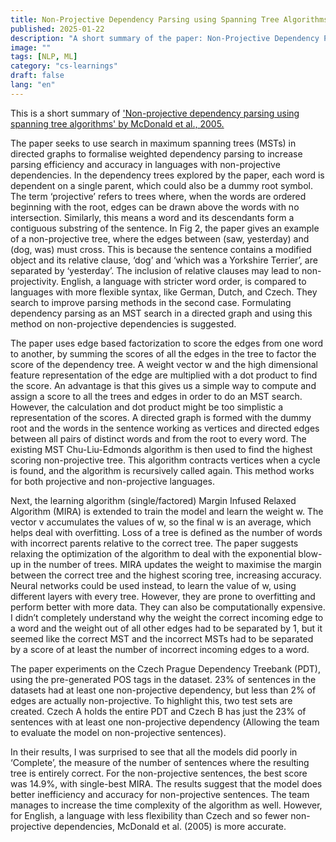 ```yaml
---
title: Non-Projective Dependency Parsing using Spanning Tree Algorithms
published: 2025-01-22
description: "A short summary of the paper: Non-Projective Dependency Parsing using Spanning Tree Algorithms by McDonald et al., 2005"
image: ""
tags: [NLP, ML]
category: "cs-learnings"
draft: false
lang: "en"
---
```


This is a short summary of ['Non-projective dependency parsing using spanning tree algorithms' by McDonald et al., 2005.](https://www.aclweb.org/anthology/H05-1066.pdf)

The paper seeks to use search in maximum spanning trees (MSTs) in directed graphs to formalise weighted
dependency parsing to increase parsing efficiency and accuracy in languages with non-projective dependencies.
In the dependency trees explored by the paper, each word is dependent on a single parent, which could also be a
dummy root symbol. The term ‘projective’ refers to trees where, when the words are ordered beginning with the
root, edges can be drawn above the words with no intersection. Similarly, this means a word and its descendants
form a contiguous substring of the sentence. In Fig 2, the paper gives an example of a non-projective tree, where
the edges between (saw, yesterday) and (dog, was) must cross. This is because the sentence contains a modified
object and its relative clause, ‘dog’ and ‘which was a Yorkshire Terrier’, are separated by ‘yesterday’. The inclusion
of relative clauses may lead to non-projectivity. English, a language with stricter word order, is compared to
languages with more flexible syntax, like German, Dutch, and Czech. They search to improve parsing methods in
the second case. Formulating dependency parsing as an MST search in a directed graph and using this method on
non-projective dependencies is suggested.

The paper uses edge based factorization to score the edges from one word to another, by summing the scores of
all the edges in the tree to factor the score of the dependency tree. A weight vector w and the high dimensional
feature representation of the edge are multiplied with a dot product to find the score. An advantage is that this
gives us a simple way to compute and assign a score to all the trees and edges in order to do an MST search.
However, the calculation and dot product might be too simplistic a representation of the scores. A directed graph
is formed with the dummy root and the words in the sentence working as vertices and directed edges between all
pairs of distinct words and from the root to every word. The existing MST Chu-Liu-Edmonds algorithm is then used
to find the highest scoring non-projective tree. This algorithm contracts vertices when a cycle is found, and the
algorithm is recursively called again. This method works for both projective and non-projective languages.

Next, the learning algorithm (single/factored) Margin Infused Relaxed Algorithm (MIRA) is extended to train the
model and learn the weight w. The vector v accumulates the values of w, so the final w is an average, which helps
deal with overfitting. Loss of a tree is defined as the number of words with incorrect parents relative to the correct
tree. The paper suggests relaxing the optimization of the algorithm to deal with the exponential blow-up in the
number of trees. MIRA updates the weight to maximise the margin between the correct tree and the highest
scoring tree, increasing accuracy. Neural networks could be used instead, to learn the value of w, using different
layers with every tree. However, they are prone to overfitting and perform better with more data. They can also be
computationally expensive. I didn’t completely understand why the weight the correct incoming edge to a word
and the weight out of all other edges had to be separated by 1, but it seemed like the correct MST and the
incorrect MSTs had to be separated by a score of at least the number of incorrect incoming edges to a word.

The paper experiments on the Czech Prague Dependency Treebank (PDT), using the pre-generated POS tags in the
dataset. 23% of sentences in the datasets had at least one non-projective dependency, but less than 2% of edges
are actually non-projective. To highlight this, two test sets are created. Czech A holds the entire PDT and Czech B
has just the 23% of sentences with at least one non-projective dependency (Allowing the team to evaluate the
model on non-projective sentences).

In their results, I was surprised to see that all the models did poorly in ‘Complete’, the measure of the number of
sentences where the resulting tree is entirely correct. For the non-projective sentences, the best score was 14.9%,
with single-best MIRA. The results suggest that the model does better inefficiency and accuracy for non-projective
sentences. The team manages to increase the time complexity of the algorithm as well. However, for English, a
language with less flexibility than Czech and so fewer non-projective dependencies, McDonald et al. (2005) is more
accurate.
